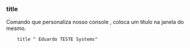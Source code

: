 ### title

Comando que personaliza nosso console , coloca  um título na janela do mesmo.

		title " Eduardo TESTE Systems"
